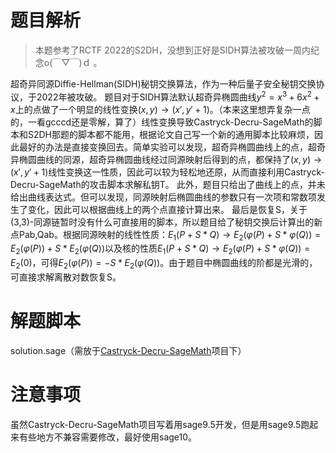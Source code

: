 # 题目解析
> 本题参考了RCTF 2022的S2DH，没想到正好是SIDH算法被攻破一周内纪念o(￣▽￣)ｄ 。

超奇异同源Diffie-Hellman(SIDH)秘钥交换算法，作为一种后量子安全秘钥交换协议，于2022年被攻破。
题目对于SIDH算法默认超奇异椭圆曲线$y^2=x^3+6x^2+x$上的点做了一个明显的线性变换$(x,y)\rightarrow(x',y'+1)$。（本来这里想弄复杂一点的，一看gcccd还是零解，算了）线性变换导致Castryck-Decru-SageMath的脚本和S2DH那题的脚本都不能用，根据论文自己写一个新的通用脚本比较麻烦，因此最好的办法是直接变换回去。简单实验可以发现，超奇异椭圆曲线上的点，超奇异椭圆曲线的同源，超奇异椭圆曲线经过同源映射后得到的点，都保持了$(x,y)\rightarrow(x',y'+1)$线性变换这一性质，因此可以较为轻松地还原，从而直接利用Castryck-Decru-SageMath的攻击脚本求解私钥T。
此外，题目只给出了曲线上的点，并未给出曲线表达式。但可以发现，同源映射后椭圆曲线的参数只有一次项和常数项发生了变化，因此可以根据曲线上的两个点直接计算出来。
最后是恢复S，关于(3,3)-同源链暂时没有什么可直接用的脚本，所以题目给了秘钥交换后计算出的新点Pab,Qab。根据同源映射的线性性质：$E_1(P+S*Q) \rightarrow E_2(\varphi(P)+S*\varphi(Q)) = E_2(\varphi(P))+S*E_2(\varphi(Q))$以及核的性质$E_1(P+S*Q) \rightarrow E_2(\varphi(P)+S*\varphi(Q)) = E_2(0)$，可得$E_2(\varphi(P))=-S*E_2(\varphi(Q))$。由于题目中椭圆曲线的阶都是光滑的，可直接求解离散对数恢复S。

# 解题脚本
solution.sage（需放于[Castryck-Decru-SageMath](https://github.com/GiacomoPope/Castryck-Decru-SageMath)项目下）

# 注意事项
虽然Castryck-Decru-SageMath项目写着用sage9.5开发，但是用sage9.5跑起来有些地方不兼容需要修改，最好使用sage10。